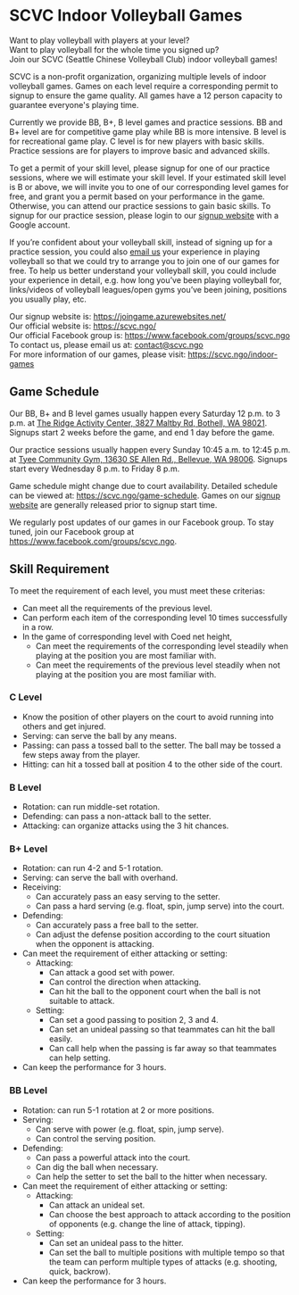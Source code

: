# SCVC Indoor Volleyball Games

Want to play volleyball with players at your level?  
Want to play volleyball for the whole time you signed up?  
Join our SCVC (Seattle Chinese Volleyball Club) indoor volleyball games!  

SCVC is a non-profit organization, organizing multiple levels of indoor volleyball games. Games on each level require a corresponding permit to signup to ensure the game quality. All games have a 12 person capacity to guarantee everyone's playing time.

Currently we provide BB, B+, B level games and practice sessions. BB and B+ level are for competitive game play while BB is more intensive. B level is for recreational game play. C level is for new players with basic skills. Practice sessions are for players to improve basic and advanced skills.

To get a permit of your skill level, please signup for one of our practice sessions, where we will estimate your skill level. If your estimated skill level is B or above, we will invite you to one of our corresponding level games for free, and grant you a permit based on your performance in the game. Otherwise, you can attend our practice sessions to gain basic skills. To signup for our practice session, please login to our [signup website](https://joingame.azurewebsites.net/) with a Google account.

If you’re confident about your volleyball skill, instead of signing up for a practice session, you could also [email us](mailto:contact@scvc.ngo) your experience in playing volleyball so that we could try to arrange you to join one of our games for free. To help us better understand your volleyball skill, you could include your experience in detail, e.g. how long you’ve been playing volleyball for, links/videos of volleyball leagues/open gyms you’ve been joining, positions you usually play, etc.

Our signup website is: <https://joingame.azurewebsites.net/>  
Our official website is: <https://scvc.ngo/>  
Our official Facebook group is: <https://www.facebook.com/groups/scvc.ngo>  
To contact us, please email us at: <contact@scvc.ngo>  
For more information of our games, please visit: <https://scvc.ngo/indoor-games>  


## Game Schedule

Our BB, B+ and B level games usually happen every Saturday 12 p.m. to 3 p.m. at [The Ridge Activity Center, 3827 Maltby Rd, Bothell, WA 98021](https://maps.app.goo.gl/M5TH2UFadUd7gX5k9). Signups start 2 weeks before the game, and end 1 day before the game.

Our practice sessions usually happen every Sunday 10:45 a.m. to 12:45 p.m. at [Tyee Community Gym, 13630 SE Allen Rd., Bellevue, WA 98006](https://maps.app.goo.gl/n8wsss9psEm7j2SY9). Signups start every Wednesday 8 p.m. to Friday 8 p.m.

Game schedule might change due to court availability. Detailed schedule can be viewed at: <https://scvc.ngo/game-schedule>. Games on our [signup website](https://joingame.azurewebsites.net/) are generally released prior to signup start time.

We regularly post updates of our games in our Facebook group. To stay tuned, join our Facebook group at <https://www.facebook.com/groups/scvc.ngo>.


## Skill Requirement

To meet the requirement of each level, you must meet these criterias:
- Can meet all the requirements of the previous level.
- Can perform each item of the corresponding level 10 times successfully in a row.
- In the game of corresponding level with Coed net height,
    - Can meet the requirements of the corresponding level steadily when playing at the position you are most familiar with.
    - Can meet the requirements of the previous level steadily when not playing at the position you are most familiar with.

### C Level

- Know the position of other players on the court to avoid running into others and get injured.
- Serving: can serve the ball by any means.
- Passing: can pass a tossed ball to the setter. The ball may be tossed a few steps away from the player.
- Hitting: can hit a tossed ball at position 4 to the other side of the court.

### B Level

- Rotation: can run middle-set rotation.
- Defending: can pass a non-attack ball to the setter.
- Attacking: can organize attacks using the 3 hit chances.

### B+ Level

- Rotation: can run 4-2 and 5-1 rotation.
- Serving: can serve the ball with overhand.
- Receiving:
    - Can accurately pass an easy serving to the setter.
    - Can pass a hard serving (e.g. float, spin, jump serve) into the court.
- Defending:
    - Can accurately pass a free ball to the setter.
    - Can adjust the defense position according to the court situation when the opponent is attacking.
- Can meet the requirement of either attacking or setting:
    - Attacking:
        - Can attack a good set with power.
        - Can control the direction when attacking.
        - Can hit the ball to the opponent court when the ball is not suitable to attack.
    - Setting:
        - Can set a good passing to position 2, 3 and 4.
        - Can set an unideal passing so that teammates can hit the ball easily.
        - Can call help when the passing is far away so that teammates can help setting.
- Can keep the performance for 3 hours.

### BB Level

- Rotation: can run 5-1 rotation at 2 or more positions.
- Serving:
    - Can serve with power (e.g. float, spin, jump serve).
    - Can control the serving position.
- Defending:
    - Can pass a powerful attack into the court.
    - Can dig the ball when necessary.
    - Can help the setter to set the ball to the hitter when necessary.
- Can meet the requirement of either attacking or setting:
    - Attacking:
        - Can attack an unideal set.
        - Can choose the best approach to attack according to the position of opponents (e.g. change the line of attack, tipping).
    - Setting:
        - Can set an unideal pass to the hitter.
        - Can set the ball to multiple positions with multiple tempo so that the team can perform multiple types of attacks (e.g. shooting, quick, backrow).
- Can keep the performance for 3 hours.

